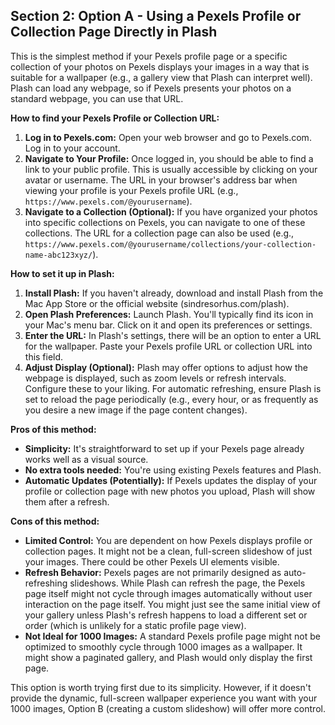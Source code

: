 ## Section 2: Option A - Using a Pexels Profile or Collection Page Directly in Plash

This is the simplest method if your Pexels profile page or a specific collection of your photos on Pexels displays your images in a way that is suitable for a wallpaper (e.g., a gallery view that Plash can interpret well). Plash can load any webpage, so if Pexels presents your photos on a standard webpage, you can use that URL.

**How to find your Pexels Profile or Collection URL:**

1.  **Log in to Pexels.com:** Open your web browser and go to Pexels.com. Log in to your account.
2.  **Navigate to Your Profile:** Once logged in, you should be able to find a link to your public profile. This is usually accessible by clicking on your avatar or username. The URL in your browser's address bar when viewing your profile is your Pexels profile URL (e.g., `https://www.pexels.com/@yourusername`).
3.  **Navigate to a Collection (Optional):** If you have organized your photos into specific collections on Pexels, you can navigate to one of these collections. The URL for a collection page can also be used (e.g., `https://www.pexels.com/@yourusername/collections/your-collection-name-abc123xyz/`).

**How to set it up in Plash:**

1.  **Install Plash:** If you haven't already, download and install Plash from the Mac App Store or the official website (sindresorhus.com/plash).
2.  **Open Plash Preferences:** Launch Plash. You'll typically find its icon in your Mac's menu bar. Click on it and open its preferences or settings.
3.  **Enter the URL:** In Plash's settings, there will be an option to enter a URL for the wallpaper. Paste your Pexels profile URL or collection URL into this field.
4.  **Adjust Display (Optional):** Plash may offer options to adjust how the webpage is displayed, such as zoom levels or refresh intervals. Configure these to your liking. For automatic refreshing, ensure Plash is set to reload the page periodically (e.g., every hour, or as frequently as you desire a new image if the page content changes).

**Pros of this method:**

*   **Simplicity:** It's straightforward to set up if your Pexels page already works well as a visual source.
*   **No extra tools needed:** You're using existing Pexels features and Plash.
*   **Automatic Updates (Potentially):** If Pexels updates the display of your profile or collection page with new photos you upload, Plash will show them after a refresh.

**Cons of this method:**

*   **Limited Control:** You are dependent on how Pexels displays profile or collection pages. It might not be a clean, full-screen slideshow of just your images. There could be other Pexels UI elements visible.
*   **Refresh Behavior:** Pexels pages are not primarily designed as auto-refreshing slideshows. While Plash can refresh the page, the Pexels page itself might not cycle through images automatically without user interaction on the page itself. You might just see the same initial view of your gallery unless Plash's refresh happens to load a different set or order (which is unlikely for a static profile page view).
*   **Not Ideal for 1000 Images:** A standard Pexels profile page might not be optimized to smoothly cycle through 1000 images as a wallpaper. It might show a paginated gallery, and Plash would only display the first page.

This option is worth trying first due to its simplicity. However, if it doesn't provide the dynamic, full-screen wallpaper experience you want with your 1000 images, Option B (creating a custom slideshow) will offer more control.
